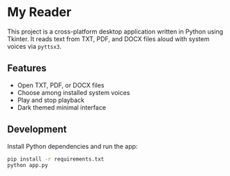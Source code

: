 # My Reader

This project is a cross-platform desktop application written in Python using Tkinter. It reads text from TXT, PDF, and DOCX files aloud with system voices via `pyttsx3`.

## Features

- Open TXT, PDF, or DOCX files
- Choose among installed system voices
- Play and stop playback
- Dark themed minimal interface

## Development

Install Python dependencies and run the app:

```bash
pip install -r requirements.txt
python app.py
```

